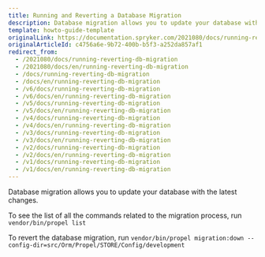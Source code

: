 ```yaml
---
title: Running and Reverting a Database Migration
description: Database migration allows you to update your database with the latest changes.
template: howto-guide-template
originalLink: https://documentation.spryker.com/2021080/docs/running-reverting-db-migration
originalArticleId: c4756a6e-9b72-400b-b5f3-a252da857af1
redirect_from:
  - /2021080/docs/running-reverting-db-migration
  - /2021080/docs/en/running-reverting-db-migration
  - /docs/running-reverting-db-migration
  - /docs/en/running-reverting-db-migration
  - /v6/docs/running-reverting-db-migration
  - /v6/docs/en/running-reverting-db-migration
  - /v5/docs/running-reverting-db-migration
  - /v5/docs/en/running-reverting-db-migration
  - /v4/docs/running-reverting-db-migration
  - /v4/docs/en/running-reverting-db-migration
  - /v3/docs/running-reverting-db-migration
  - /v3/docs/en/running-reverting-db-migration
  - /v2/docs/running-reverting-db-migration
  - /v2/docs/en/running-reverting-db-migration
  - /v1/docs/running-reverting-db-migration
  - /v1/docs/en/running-reverting-db-migration
---
```


Database migration allows you to update your database with the latest changes.

To see the list of all the commands related to the migration process, run
`vendor/bin/propel list`

To revert the database migration, run
`vendor/bin/propel migration:down --config-dir=src/Orm/Propel/STORE/Config/development`

<!-- Last review date: Nov 6, 2018 by Rene Klatt, Helen Kravchenko -->
